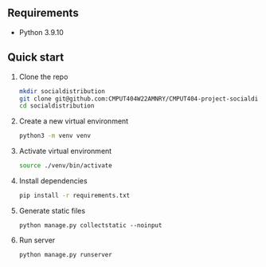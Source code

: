 ## Requirements

- Python 3.9.10

## Quick start

1. Clone the repo
   ```sh
   mkdir socialdistribution
   git clone git@github.com:CMPUT404W22AMNRY/CMPUT404-project-socialdistribution.git socialdistribution
   cd socialdistribution
   ```
2. Create a new virtual environment
   ```sh
   python3 -m venv venv
   ```
3. Activate virtual environment
   ```sh
   source ./venv/bin/activate
   ```
4. Install dependencies
   ```sh
   pip install -r requirements.txt
   ```
5. Generate static files
   ```
   python manage.py collectstatic --noinput
   ```
6. Run server
   ```sh
   python manage.py runserver
   ```
